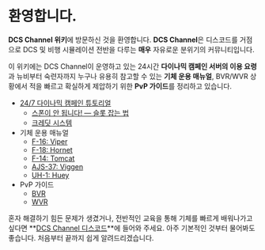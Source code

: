 # 환영합니다.
**DCS Channel 위키**에 방문하신 것을 환영합니다. 
**DCS Channel**은 디스코드를 거점으로 DCS 및 비행 시뮬레이션 전반을 다루는 **매우** 자유로운 분위기의 커뮤니티입니다. 

이 위키에는 DCS Channel이 운영하고 있는 24시간 **다이나믹 캠페인 서버의 이용 요령**과 뉴비부터 숙련자까지 누구나 유용히 참고할 수 있는 **기체 운용 매뉴얼**, BVR/WVR 상황에서 적을 빠르고 확실하게 제압하기 위한 **PvP 가이드**를 정리하고 있습니다.

* [24/7 다이나믹 캠페인 튜토리얼](/서버)
    * [스폰이 안 됩니다! — 슬롯 잡는 법](/서버/슬롯)
    * [크레딧 시스템](/서버/크레딧)
* 기체 운용 매뉴얼
    * [F-16: Viper](/매뉴얼/f16)
    * [F-18: Hornet](/매뉴얼/f18)
    * [F-14: Tomcat](/매뉴얼/f14)
    * [AJS-37: Viggen](/매뉴얼/ajs37)
    * [UH-1: Huey](/매뉴얼/uh1)
* PvP 가이드
    * [BVR](/가이드/bvr)
    * [WVR](/가이드/wvr)

혼자 해결하기 힘든 문제가 생겼거나, 전반적인 교육을 통해 기체를 빠르게 배워나가고 싶다면 **[DCS Channel 디스코드](https://discord.gg/KMbDscMp9a)**에 들어와 주세요. 아주 기본적인 것부터 물어봐도 좋습니다. 처음부터 끝까지 쉽게 알려드리겠습니다.

